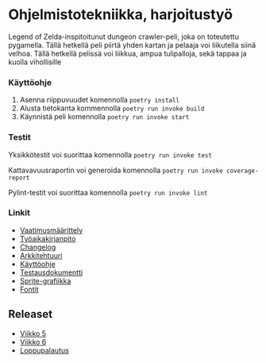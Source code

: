 # Ohjelmistotekniikka, harjoitustyö
Legend of Zelda-inspitoitunut dungeon crawler-peli, joka on toteutettu pygamella. Tällä hetkellä peli piirtä yhden kartan ja pelaaja voi liikutella siinä velhoa.
Tällä hetkellä pelissä voi liikkua, ampua tulipalloja, sekä tappaa ja kuolla
vihollisille

### Käyttöohje
1. Asenna riippuvuudet komennolla ``` poetry install ```
2. Alusta tietokanta kommennolla ``` poetry run invoke build ```
3. Käynnistä peli komennolla ``` poetry run invoke start ```

### Testit
Yksikkötestit voi suorittaa komennolla ``` poetry run invoke test ```

Kattavavuusraportin voi generoida komennolla ``` poetry run invoke coverage-report ```

Pylint-testit voi suorittaa komennolla ``` poetry run invoke lint ```

### Linkit
- [Vaatimusmäärittely](https://github.com/emilkivela/ot-harjoitustyo/blob/main/dokumentaatio/vaatimusmaarittely.md)
- [Työaikakirjanpito](https://github.com/emilkivela/ot-harjoitustyo/blob/main/dokumentaatio/tyoaikakirjanpito.md)
- [Changelog](https://github.com/emilkivela/ot-harjoitustyo/blob/main/dokumentaatio/changelog.md)
- [Arkkitehtuuri](https://github.com/emilkivela/ot-harjoitustyo/blob/main/dokumentaatio/arkkitehtuuri.md)
- [Käyttöohje](https://github.com/emilkivela/ot-harjoitustyo/blob/main/dokumentaatio/kayttoohje.md)
- [Testausdokumentti](https://github.com/emilkivela/ot-harjoitustyo/blob/main/dokumentaatio/testaus.md)
- [Sprite-grafiikka](https://opengameart.org/content/dungeon-crawl-32x32-tiles)
- [Fontit](https://int10h.org/oldschool-pc-fonts/download/)

## Releaset
- [Viikko 5](https://github.com/emilkivela/ot-harjoitustyo/archive/refs/tags/viikko5.zip)
- [Viikko 6](https://github.com/emilkivela/ot-harjoitustyo/archive/refs/tags/viikko6.zip)
- [Loppupalautus](https://github.com/emilkivela/ot-harjoitustyo/archive/refs/tags/loppupalautus.zip)

